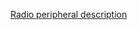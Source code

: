 [Radio peripheral description](http://infocenter.nordicsemi.com/topic/nrf52.v1.7/Chunk271234109.html)
